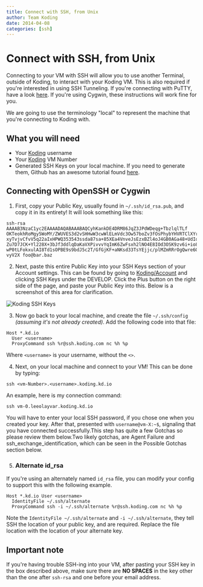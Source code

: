 ```yaml
---
title: Connect with SSH, from Unix
author: Team Koding
date: 2014-04-08
categories: [ssh]
---
```


# Connect with SSH, from Unix

Connecting to your VM with SSH will allow you to use another Terminal, outside 
of Koding, to interact with your Koding VM. This is also required if you're 
interested in using SSH Tunneling. If you're connecting with PuTTY, have a look 
[here][connect windows]. If you're using Cygwin, these instructions will work 
fine for you.

We are going to use the terminology "local" to represent the machine that 
you're connecting to Koding with.

## What you will need

- Your [Koding][koding] username
- Your [Koding][koding] VM Number
- Generated SSH Keys on your local machine. If you need to generate them, 
  Github has an awesome tutorial found [here][github keygen].

## Connecting with OpenSSH or Cygwin

1. First, copy your Public Key, usually found in `~/.ssh/id_rsa.pub`, and copy 
  it in its entirety! It will look something like this:
  ```
  ssh-rsa AAAAB3NzaC1yc2EAAAADAQABAAABAQCyhKankDE4DRM86JqZ3JPdWDeqg+TbzlqlTLf 
  OKTeokhRoMgy5WoMY/ZWUVES3d2vSHHwW3cwWlELmVdc3Ow57boZv3fOsPhybYHVRTClXYr1ncS 
  xyTvjvCfvV5q22aIxHPWQ353543ssda87sa+85XEa4VnveJsEzxBZl4oJ4GB0AGa48+UdIqutrg 
  Zu7D7JCK+Yl228X+3bJf3ddlqDaKaVXPivvvYqImK6ZwFsxh2lNO4E8IOd3OSK9zv6i+io8PxWm 
  wP0tLFokxulAI8Td1sOPBE9s9bdJ5c2T/GfGjKF+aNKsd33TsYEjjc/plMZmRRrOgQwre6OAkgM 
  vyV2X foo@bar.baz
  ```
2. Next, paste this entire Public Key into your SSH Keys section of your 
Account settings. This can be found by going to 
[Koding/Account](https://koding.com/Account) and clicking SSH Keys under the 
DEVELOP. Click the Plus button on the right side of the page, and paste your 
Public Key into this. Below is a screenshot of this area for clarification.  

  ![Koding SSH Keys](sshkeys.png)

3. Now go back to your local machine, and create the file `~/.ssh/config` 
  _(assuming it's not already created)_. Add the following code into that file:

  ```
  Host *.kd.io
    User <username>
    ProxyCommand ssh %r@ssh.koding.com nc %h %p
  ```

  Where `<username>` is your username, without the `<>`.

4. Next, on your local machine and connect to your VM! This can be done by 
typing:

  ```
  ssh <vm-Number>.<username>.koding.kd.io
  ```

  An example, here is my connection command:

  ```
  ssh vm-0.leeolayvar.koding.kd.io
  ```

  You will have to enter your local SSH password, if you chose one when you 
  created your key. After that, presented with `username@vm-X:~$`, signaling that 
  you have connected successfully.This step has quite a few Gotchas so please 
  review them below.Two likely gotchas, are Agent Failure and 
  ssh_exchange_identification, which can be seen in the Possible Gotchas section 
  below.

5. ### Alternate id_rsa

  If you're using an alternately named `id_rsa` file, you can modify your 
  config to support this with the following example.

  ```
  Host *.kd.io User <username>
    IdentityFile ~/.ssh/alternate
    ProxyCommand ssh -i ~/.ssh/alternate %r@ssh.koding.com nc %h %p
  ```

  Note the `IdentityFile ~/.ssh/alternate` and `-i ~/.ssh/alternate`, they tell 
  SSH the location of your public key, and are required. Replace the file 
  location with the location of your alternate key.

## Important note

If you're having trouble SSH-ing into your VM, after pasting your SSH key in the box described above, make sure there are **NO SPACES** in the key other than the one after ``ssh-rsa`` and one before your email address.



[koding]: https://koding.com
[github keygen]: https://help.github.com/articles/generating-ssh-keys
[connect windows]: /guides/connect-with-ssh-windows
